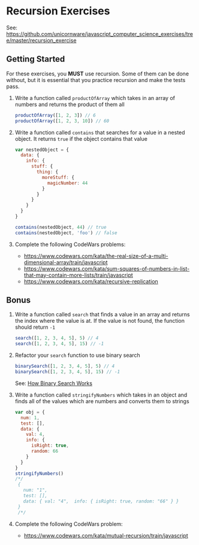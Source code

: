 # Recursion Exercises

See:
<https://github.com/unicornware/javascript_computer_science_exercises/tree/master/recursion_exercise>

## Getting Started

For these exercises, you **MUST** use recursion. Some of them can be done
without, but it is essential that you practice recursion and make the tests
pass.

1. Write a function called `productOfArray` which takes in an array of numbers
   and returns the product of them all

   ```javascript
   productOfArray([1, 2, 3]) // 6
   productOfArray([1, 2, 3, 10]) // 60
   ```

2. Write a function called `contains` that searches for a value in a nested
   object. It returns `true` if the object contains that value

   ```javascript
   var nestedObject = {
     data: {
       info: {
         stuff: {
           thing: {
             moreStuff: {
               magicNumber: 44
             }
           }
         }
       }
     }
   }

   contains(nestedObject, 44) // true
   contains(nestedObject, 'foo') // false
   ```

3. Complete the following CodeWars problems:

   - <https://www.codewars.com/kata/the-real-size-of-a-multi-dimensional-array/train/javascript>
   - <https://www.codewars.com/kata/sum-squares-of-numbers-in-list-that-may-contain-more-lists/train/javascript>
   - <https://www.codewars.com/kata/recursive-replication>

## Bonus

1. Write a function called `search` that finds a value in an array and returns
   the index where the value is at. If the value is not found, the function
   should return `-1`

   ```javascript
   search([1, 2, 3, 4, 5], 5) // 4
   search([1, 2, 3, 4, 5], 15) // -1
   ```

2. Refactor your `search` function to use binary search

   ```javascript
   binarySearch([1, 2, 3, 4, 5], 5) // 4
   binarySearch([1, 2, 3, 4, 5], 15) // -1
   ```

   See: [How Binary Search Works](https://www.youtube.com/watch?v=JQhciTuD3E8)

3. Write a function called `stringifyNumbers` which takes in an object and finds
   all of the values which are numbers and converts them to strings

   ```javascript
   var obj = {
     num: 1,
     test: [],
     data: {
       val: 4,
       info: {
         isRight: true,
         random: 66
       }
     }
   }
   stringifyNumbers()
   /*/
    {
      num: "1",
      test: [],
      data: { val: "4",  info: { isRight: true, random: "66" } }
    }
    /*/
   ```

4. Complete the following CodeWars problem:

   - <https://www.codewars.com/kata/mutual-recursion/train/javascript>
